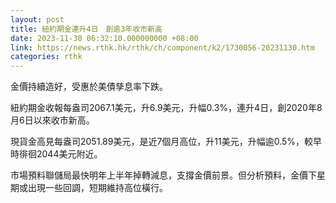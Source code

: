 ```yaml
---
layout: post
title: 紐約期金連升4日　創逾3年收市新高
date: 2023-11-30 06:32:10.000000000 +08:00
link: https://news.rthk.hk/rthk/ch/component/k2/1730056-20231130.htm
categories: rthk
---
```


金價持續造好，受惠於美債孳息率下跌。

紐約期金收報每盎司2067.1美元，升6.9美元，升幅0.3%，連升4日，創2020年8月6日以來收市新高。

現貨金高見每盎司2051.89美元，是近7個月高位，升11美元，升幅逾0.5%，較早時徘徊2044美元附近。

市場預料聯儲局最快明年上半年掉轉減息，支撐金價前景。但分析預料，金價下星期或出現一些回調，短期維持高位橫行。
